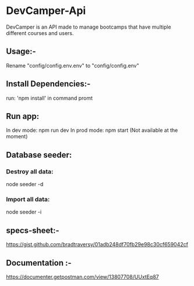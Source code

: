 # DevCamper-Api
DevCamper is an API made to manage bootcamps that have multiple different courses and users.

## Usage:-
Rename "config/config.env.env" to "config/config.env"

## Install Dependencies:-
run: 'npm install' in command promt

## Run app:
In dev mode: npm run dev
In prod mode: npm start (Not available at the moment)

## Database seeder:
### Destroy all data:
node seeder -d
###  Import all data:
node seeder -i


## specs-sheet:- 
https://gist.github.com/bradtraversy/01adb248df70fb29e98c30cf659042cf

## Documentation :- 
https://documenter.getpostman.com/view/13807708/UUxtEq87
